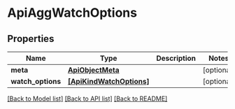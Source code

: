 # ApiAggWatchOptions

## Properties
Name | Type | Description | Notes
------------ | ------------- | ------------- | -------------
**meta** | [**ApiObjectMeta**](ApiObjectMeta.md) |  | [optional] 
**watch_options** | [**[ApiKindWatchOptions]**](ApiKindWatchOptions.md) |  | [optional] 

[[Back to Model list]](../README.md#documentation-for-models) [[Back to API list]](../README.md#documentation-for-api-endpoints) [[Back to README]](../README.md)



